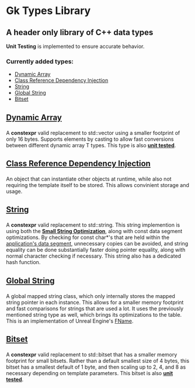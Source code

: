 # Gk Types Library
## A header only library of C++ data types

**Unit Testing** is implemented to ensure accurate behavior.

<h3>Currently added types:</h3>

- [Dynamic Array](https://github.com/gabkhanfig/GkTypesLib/blob/master/GkTypesLib/GkTypes/Array/DynamicArray.h)
- [Class Reference Dependency Injection](https://github.com/gabkhanfig/GkTypesLib/tree/master/GkTypesLib/GkTypes/ClassRef)
- [String](https://github.com/gabkhanfig/GkTypesLib/blob/master/GkTypesLib/GkTypes/String/String.h)
- [Global String](https://github.com/gabkhanfig/GkTypesLib/blob/master/GkTypesLib/GkTypes/String/GlobalString.h)
- [Bitset](https://github.com/gabkhanfig/GkTypesLib/blob/master/GkTypesLib/GkTypes/Bitset/Bitset.h)


<h2>

[Dynamic Array](https://github.com/gabkhanfig/GkTypesLib/blob/master/GkTypesLib/GkTypes/Array/DynamicArray.h)

</h2>

A **constexpr** valid replacement to std::vector using a smaller footprint of only 16 bytes. Supports elements by casting to allow fast conversions between different dynamic array T types. This type is also [**unit tested**](https://github.com/gabkhanfig/GkTypesLib/blob/master/GkTypesLibTests/Source/ConstexprTests/DynamicArrayTests.cpp).


<h2>

[Class Reference Dependency Injection](https://github.com/gabkhanfig/GkTypesLib/tree/master/GkTypesLib/GkTypes/ClassRef)

</h2>

An object that can instantiate other objects at runtime, while also not requiring the template itself to be stored. This allows convinient storage and usage.


<h2>

[String](https://github.com/gabkhanfig/GkTypesLib/blob/master/GkTypesLib/GkTypes/String/String.h)

</h2>

A **constexpr** valid replacement to std::string. This string implemention is using both the [**Small String Optimization**](https://blogs.msmvps.com/gdicanio/2016/11/17/the-small-string-optimization/), along with const data segment optimizations. By checking for const char*'s that are held within the [application's data segment](https://en.wikipedia.org/wiki/Data_segment), unnecessary copies can be avoided, and string equality can be done substantially faster doing pointer equality, along with normal character checking if necessary. This string also has a dedicated hash function.


<h2>

[Global String](https://github.com/gabkhanfig/GkTypesLib/blob/master/GkTypesLib/GkTypes/String/GlobalString.h)

</h2>

A global mapped string class, which only internally stores the mapped string pointer in each instance. This allows for a smaller memory footprint and fast comparisons for strings that are used a lot. It uses the previously mentioned string type as well, which brings its optimizations to the table. This is an implementation of Unreal Engine's [FName](https://docs.unrealengine.com/4.27/en-US/ProgrammingAndScripting/ProgrammingWithCPP/UnrealArchitecture/StringHandling/FName/).


<h2>

[Bitset](https://github.com/gabkhanfig/GkTypesLib/blob/master/GkTypesLib/GkTypes/Bitset/Bitset.h)

</h2>

A **constexpr** valid replacement to std::bitset that has a smaller memory footprint for small bitsets. Rather than a default smallest size of 4 bytes, this bitset has a smallest default of 1 byte, and then scaling up to 2, 4, and 8 as necessary depending on template parameters. This bitset is also [**unit tested**](https://github.com/gabkhanfig/GkTypesLib/blob/master/GkTypesLibTests/Source/ConstexprTests/BitsetTests.cpp).